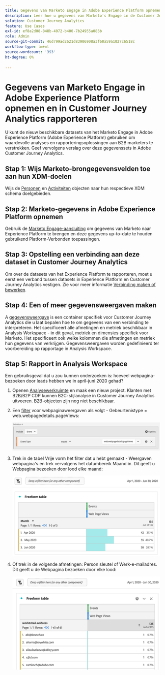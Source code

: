 ```yaml
---
title: Gegevens van Marketo Engage in Adobe Experience Platform opnemen en in Customer Journey Analytics rapporteren
description: Leer hoe u gegevens van Marketo's Engage in de Customer Journey Analytics kunt plaatsen
solution: Customer Journey Analytics
feature: Use Cases
exl-id: ef8a2d08-848b-4072-b400-7b24955a085b
role: Admin
source-git-commit: 46d799ad2621d83906908a3f60a59a1027c6518c
workflow-type: tm+mt
source-wordcount: '393'
ht-degree: 0%

---
```


# Gegevens van Marketo Engage in Adobe Experience Platform opnemen en in Customer Journey Analytics rapporteren

U kunt de nieuw beschikbare datasets van het Marketo Engage in Adobe Experience Platform (Adobe Experience Platform) gebruiken om waardevolle analyses en rapporteringsoplossingen aan B2B marketers te verstrekken. Geef vervolgens verslag over deze gegevenssets in Adobe Customer Journey Analytics.

## Stap 1: Wijs Marketo-brongegevensvelden toe aan hun XDM-doelen

Wijs de [Personen](https://experienceleague.adobe.com/docs/experience-platform/sources/connectors/adobe-applications/mapping/marketo.html#persons) en [Activiteiten](https://experienceleague.adobe.com/docs/experience-platform/sources/connectors/adobe-applications/mapping/marketo.html#activities) objecten naar hun respectieve XDM schema doelgebieden.

## Stap 2: Marketo-gegevens in Adobe Experience Platform opnemen

Gebruik de [Marketo Engage-aansluiting](https://experienceleague.adobe.com/docs/experience-platform/sources/connectors/adobe-applications/marketo/marketo.html) om gegevens van Marketo naar Experience Platform te brengen en deze gegevens up-to-date te houden gebruikend Platform-Verbonden toepassingen.

## Stap 3: Opstelling een verbinding aan deze dataset in Customer Journey Analytics

Om over de datasets van het Experience Platform te rapporteren, moet u eerst een verband tussen datasets in Experience Platform en Customer Journey Analytics vestigen. Zie voor meer informatie [Verbinding maken of bewerken](https://experienceleague.adobe.com/docs/analytics-platform/using/cja-connections/create-connection.html).

## Stap 4: Een of meer gegevensweergaven maken

A [gegevensweergave](/help/data-views/data-views.md) is een container specifiek voor Customer Journey Analytics die u laat bepalen hoe te om gegevens van een verbinding te interpreteren. Het specificeert alle afmetingen en metriek beschikbaar in Analysis Workspace - in dit geval, metriek en dimensies specifiek voor Marketo. Het specificeert ook welke kolommen die afmetingen en metriek hun gegevens van verkrijgen. Gegevensweergaven worden gedefinieerd ter voorbereiding op rapportage in Analysis Workspace.

## Stap 5: Rapport in Analysis Workspace

Een gebruiksgeval dat u zou kunnen onderzoeken is: hoeveel webpagina-bezoeken door leads hebben we in april-juni 2020 gehad?

1. Openen [Analysewerkruimte](/help/analysis-workspace/home.md) en maak een nieuw project.
Klanten met B2B/B2P CDP kunnen B2C-stijlanalyse in Customer Journey Analytics uitvoeren. B2B-objecten zijn nog niet beschikbaar.

1. Een [filter](/help/components/filters/create-filters.md) voor webpaginaweergaven als volgt - Gebeurtenistype = web.webpagedetails.pageViews:

   ![Het venster Definitie waarin het type gebeurtenis en gebeurtenis wordt weergegeven](../assets/marketo-filter.png)

1. Trek in de tabel Vrije vorm het filter dat u hebt gemaakt - Weergaven webpagina&#39;s en trek vervolgens het datumbereik Maand in. Dit geeft u Webpagina bezoeken door lood elke maand:

   ![Vrije-vormtabel met gebeurtenissen per maand.](../assets/marketo-freeform.png)

1. Of trek in de volgende afmetingen: Person sleutel of Werk-e-mailadres. Dit geeft u de Webpagina bezoeken door elke lood:

   ![Vrije-vormlijst die Gebeurtenissen en workEmail.Address en de Mening van de Web-pagina toont.](../assets/marketo-freeform2.png)
